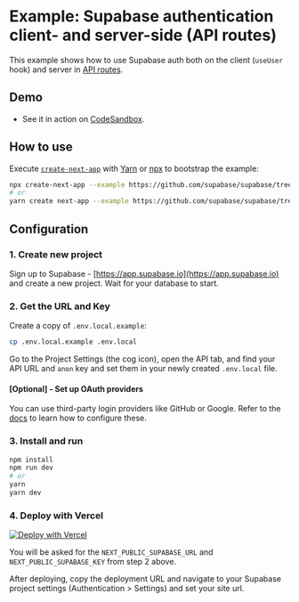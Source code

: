 # Example: Supabase authentication client- and server-side (API routes)

This example shows how to use Supabase auth both on the client (`useUser` hook) and server in [API routes](https://nextjs.org/docs/api-routes/introduction).

## Demo

- See it in action on [CodeSandbox](https://codesandbox.io/s/github/thorwebdev/nextjs-with-supabase-auth).

## How to use

Execute [`create-next-app`](https://github.com/vercel/next.js/tree/canary/packages/create-next-app) with [Yarn](https://yarnpkg.com/lang/en/docs/cli/create/) or [npx](https://github.com/zkat/npx#readme) to bootstrap the example:

```bash
npx create-next-app --example https://github.com/supabase/supabase/tree/master/examples/with-supabase-auth with-supabase-auth-app
# or
yarn create next-app --example https://github.com/supabase/supabase/tree/master/examples/with-supabase-auth with-supabase-auth-app
```

## Configuration

### 1. Create new project

Sign up to Supabase - [https://app.supabase.io](https://app.supabase.io) and create a new project. Wait for your database to start.

### 2. Get the URL and Key

Create a copy of `.env.local.example`:

```bash
cp .env.local.example .env.local
```

Go to the Project Settings (the cog icon), open the API tab, and find your API URL and `anon` key and set them in your newly created `.env.local` file.

#### [Optional] - Set up OAuth providers

You can use third-party login providers like GitHub or Google. Refer to the [docs](https://supabase.io/docs/guides/auth#third-party-logins) to learn how to configure these.

### 3. Install and run

```bash
npm install
npm run dev
# or
yarn
yarn dev
```

### 4. Deploy with Vercel

[![Deploy with Vercel](https://vercel.com/button)](https://vercel.com/import/git?s=https%3A%2F%2Fgithub.com%2Fsupabase%2Fsupabase%2Ftree%2Fmaster%2Fexamples%2Fnextjs-with-supabase-auth&env=NEXT_PUBLIC_SUPABASE_URL,NEXT_PUBLIC_SUPABASE_KEY&envDescription=Find%20the%20Supabase%20URL%20and%20key%20in%20your%20auto-generated%20docs%20at%20app.supabase.io&project-name=nextjs-with-supabase-auth&repo-name=nextjs-with-supabase-auth)

You will be asked for the `NEXT_PUBLIC_SUPABASE_URL` and `NEXT_PUBLIC_SUPABASE_KEY` from step 2 above.

After deploying, copy the deployment URL and navigate to your Supabase project settings (Authentication > Settings) and set your site url.
